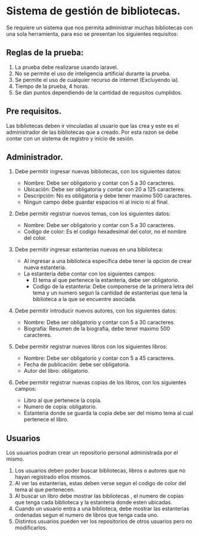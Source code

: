 # Sistema de gestión de bibliotecas.

Se requiere un sistema que nos permita administrar muchas bibliotecas con una sola herramienta, para eso se presentan los siguientes requisitos:

## Reglas de la prueba:

1. La prueba debe realizarse usando laravel.
2. No se permite el uso de inteligencia artificial durante la prueba.
3. Se permite el uso de cualquier recurso de internet (Excluyendo ia).
4. Tiempo de la prueba, 4 horas.
5. Se dan puntos dependiendo de la cantidad de requisitos cumplidos.

## Pre requisitos.

Las bibliotecas deben ir vinculadas al usuario que las crea y este es el administrador de las bibliotecas que a creado. Por esta razon se debe contar con un sistema de registro y inicio de sesión.

## Administrador.

1. Debe permitir ingresar nuevas bibliotecas, con los siguientes datos:

   - Nombre: Debe ser obligatorio y contar con 5 a 30 caracteres.
   - Ubicación: Debe ser obligatoria y contar con 20 a 125 caracteres.
   - Descripción: No es obligatoria y debe tener maximo 500 caracteres.
   - Ningun campo debe guardar espacios ni al inicio ni al final.

2. Debe permitir registrar nuevos temas, con los siguientes datos:

   - Nombre: Debe ser obligatorio y contar con 5 a 30 caracteres.
   - Codigo de color: Es el codigo hexadesimal del color, no el nombre del color.

3. Debe permitir ingresar estanterias nuevas en una biblioteca:

   - Al ingresar a una biblioteca especifica debe tener la opcion de crear nueva estanteria.
   - La estanteria debe contar con los siguientes campos:
     - El tema al que pertenece la estanteria, debe ser obligatorio.
     - Codigo de la estanteria: Debe componerse de la primera letra del tema y un numero segun la cantidad de estanterias que tena la biblioteca a la que se encuentre asociada.

4. Debe permitir introducir nuevos autores, con los siguientes datos:

   - Nombre: Debe ser obligatorio y contar con 5 a 30 caracteres.
   - Biografia: Resumen de la biografia, debe tener maximo 500 caracteres.

5. Debe permitir registrar nuevos libros con los siguientes libros:

   - Nombre: Debe ser obligatorio y contar con 5 a 45 caracteres.
   - Fecha de publicación: debe ser obligatoria.
   - Autor del libro: obligatorio.

6. Debe permitir registrar nuevas copias de los libros, con los siguientes campos:
   - Libro al que pertenece la copia.
   - Numero de copia: obligatorio.
   - Estanteria donde se guarda la copia debe ser del mismo tema al cual pertenece el libro.

## Usuarios
Los usuarios podran crear un repositorio personal administrada por el mismo.
1. Los usuarios deben poder buscar bibliotecas, libros o autores que no hayan registrado ellos mismos.
2. Al ver las estanterias, estas deben verse segun el codigo de color del tema al que pertenecen.
3. Al buscar un libro debe mostrar las bibliotecas , el numero de copias que tenga cada biblioteca y la estanteria donde esten ubicadas.
4. Cuando un usuario entra a una biblioteca, debe mostrar las estanterias ordenadas segun el numero de libros que tenga cada uno.
5. Distintos usuarios pueden ver los repositorios de otros usuarios pero no modificarlos.